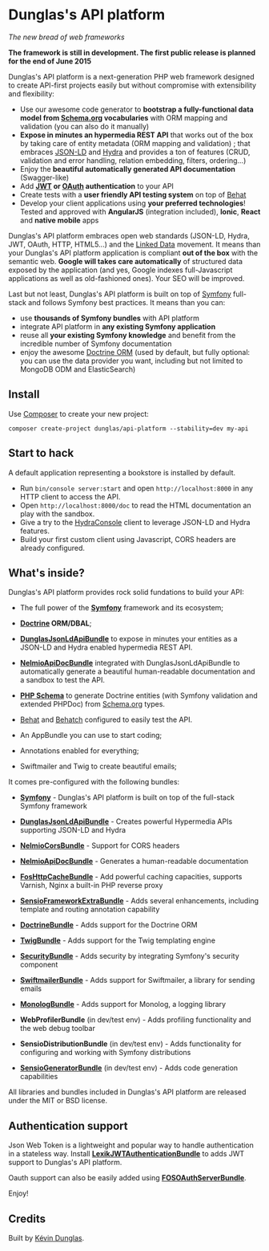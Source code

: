 Dunglas's API platform
======================

*The new bread of web frameworks*

**The framework is still in development. The first public release is planned for
the end of June 2015**

Dunglas's API platform is a next-generation PHP web framework designed to create
API-first projects easily but without compromise with extensibility and flexibility:
- Use our awesome code generator to **bootstrap a fully-functional data model from
[Schema.org][8] vocabularies** with ORM mapping and validation (you can also do it
manually)
- **Expose in minutes an hypermedia REST API** that works out of the box by taking care
of entity metadata (ORM mapping and validation) ; that embraces [JSON-LD][1] and [Hydra][2]
and provides a ton of features (CRUD, validation and error handling, relation
embedding, filters, ordering...)
- Enjoy the **beautiful automatically generated API documentation** (Swagger-like)
- Add **[JWT][25] or [OAuth][26] authentication** to your API
- Create tests with a **user friendly API testing system** on top of [Behat][10]
- Develop your client applications using **your preferred technologies**! Tested and
approved with **AngularJS** (integration included), **Ionic**, **React** and **native
mobile** apps

Dunglas's API platform embraces open web standards (JSON-LD, Hydra, JWT, OAuth,
HTTP, HTML5...) and the [Linked Data][27] movement. It means than your Dunglas's
API platform application is compliant **out of the box** with the semantic web.
**Google will takes care automatically** of structured data exposed by the application
(and yes, Google indexes full-Javascript applications as well as old-fashioned ones).
Your SEO will be improved.

Last but not least, Dunglas's API platform is built on top of [Symfony][5] full-stack
and follows Symfony best practices. It means than you can:
- use **thousands of Symfony bundles** with API platform
- integrate API platform in **any existing Symfony application**
- reuse all **your existing Symfony knowledge** and benefit from the incredible
number of Symfony documentation
- enjoy the awesome [Doctrine ORM][6] (used by default, but fully optional: you can
use the data provider you want, including but not limited to MongoDB ODM and ElasticSearch)

Install
-------

Use [Composer][3] to create your new project:

    composer create-project dunglas/api-platform --stability=dev my-api

Start to hack
-------------

A default application representing a bookstore is installed by default.

* Run `bin/console server:start` and open `http://localhost:8000` in any
  HTTP client to access the API.
* Open `http://localhost:8000/doc` to read the HTML documentation an play
  with the sandbox.
* Give a try to the [HydraConsole][4] client to leverage JSON-LD and Hydra
  features.
* Build your first custom client using Javascript, CORS headers are already
  configured. 

What's inside?
--------------

Dunglas's API platform provides rock solid fundations to build your API:

  * The full power of the [**Symfony**][5] framework and its ecosystem;

  * **[Doctrine][6] ORM/DBAL**;


  * [**DunglasJsonLdApiBundle**][9] to expose in minutes your entities as
    a JSON-LD and Hydra enabled hypermedia REST API.
    
  * [**NelmioApiDocBundle**][24] integrated with DunglasJsonLdApiBundle to
    automatically generate a beautiful human-readable documentation and a
    sandbox to test the API.

  * [**PHP Schema**][7] to generate Doctrine entities (with Symfony
    validation and extended PHPDoc) from [Schema.org][8] types.

  * [Behat][10] and [Behatch][11] configured to easily test the API.

  * An AppBundle you can use to start coding;

  * Annotations enabled for everything;

  * Swiftmailer and Twig to create beautiful emails;

It comes pre-configured with the following bundles:

  * [**Symfony**][5] - Dunglas's API platform is built on top of the
    full-stack Symfony framework

  * [**DunglasJsonLdApiBundle**][9] - Creates powerful Hypermedia APIs
    supporting JSON-LD and Hydra

  * [**NelmioCorsBundle**][12] - Support for CORS headers
  
  * [**NelmioApiDocBundle**][24] - Generates a human-readable documentation

  * [**FosHttpCacheBundle**][13] - Add powerful caching capacities, supports
    Varnish, Nginx a built-in PHP reverse proxy

  * [**SensioFrameworkExtraBundle**][14] - Adds several enhancements, including
    template and routing annotation capability

  * [**DoctrineBundle**][15] - Adds support for the Doctrine ORM

  * [**TwigBundle**][16] - Adds support for the Twig templating engine

  * [**SecurityBundle**][17] - Adds security by integrating Symfony's security
    component

  * [**SwiftmailerBundle**][18] - Adds support for Swiftmailer, a library for
    sending emails

  * [**MonologBundle**][19] - Adds support for Monolog, a logging library

  * **WebProfilerBundle** (in dev/test env) - Adds profiling functionality and
    the web debug toolbar

  * **SensioDistributionBundle** (in dev/test env) - Adds functionality for
    configuring and working with Symfony distributions

  * [**SensioGeneratorBundle**][20] (in dev/test env) - Adds code generation
    capabilities

All libraries and bundles included in Dunglas's API platform are
released under the MIT or BSD license.


Authentication support
----------------------

Json Web Token is a lightweight and popular way to handle authentication in a
stateless way. Install [**LexikJWTAuthenticationBundle**][21] to adds JWT support
to Dunglas's API platform.

Oauth support can also be easily added using [**FOSOAuthServerBundle**][22].

Enjoy!

Credits
-------

Built by [Kévin Dunglas][23].

[1]:  http://json-ld.org
[2]:  http://hydra-cg.com
[3]:  http://getcomposer.org
[4]:  http://www.markus-lanthaler.com/hydra/
[5]:  http://symfony.com
[6]:  http://doctrine-project.org
[7]:  http://php-schema.dunglas.com
[8]:  http://schema.org
[9]:  https://github.com/dunglas/DunglasJsonLdApiBundle
[10]: http://behat.readthedocs.org
[11]: https://github.com/Behatch/contexts
[12]: https://github.com/nelmio/NelmioCorsBundle
[13]: http://foshttpcachebundle.readthedocs.org
[14]: http://symfony.com/doc/current/bundles/SensioFrameworkExtraBundle/index.html
[15]: http://symfony.com/doc/current/book/doctrine.html
[16]: http://symfony.com/doc/current/book/templating.html
[17]: http://symfony.com/doc/current/book/security.html
[18]: http://symfony.com/doc/current/cookbook/email.html
[19]: http://symfony.com/doc/current/cookbook/logging/monolog.html
[20]: http://symfony.com/doc/current/bundles/SensioGeneratorBundle/index.html
[21]: https://github.com/lexik/LexikJWTAuthenticationBundle
[22]: https://github.com/FriendsOfSymfony/FOSOAuthServerBundle
[23]: http://dunglas.fr
[24]: https://github.com/nelmio/NelmioApiDocBundle
[25]: http://jwt.io/
[26]: http://oauth.net/
[27]: http://en.wikipedia.org/wiki/Linked_data
